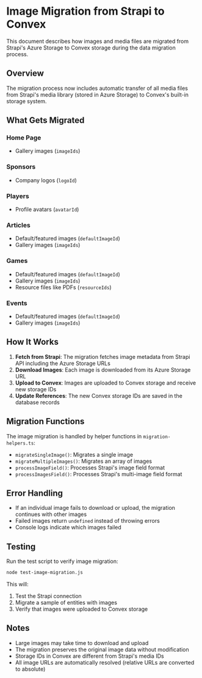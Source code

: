 # Image Migration from Strapi to Convex

This document describes how images and media files are migrated from Strapi's Azure Storage to Convex storage during the data migration process.

## Overview

The migration process now includes automatic transfer of all media files from Strapi's media library (stored in Azure Storage) to Convex's built-in storage system.

## What Gets Migrated

### Home Page

- Gallery images (`imageIds`)

### Sponsors

- Company logos (`logoId`)

### Players

- Profile avatars (`avatarId`)

### Articles

- Default/featured images (`defaultImageId`)
- Gallery images (`imageIds`)

### Games

- Default/featured images (`defaultImageId`)
- Gallery images (`imageIds`)
- Resource files like PDFs (`resourceIds`)

### Events

- Default/featured images (`defaultImageId`)
- Gallery images (`imageIds`)

## How It Works

1. **Fetch from Strapi**: The migration fetches image metadata from Strapi API including the Azure Storage URLs
2. **Download Images**: Each image is downloaded from its Azure Storage URL
3. **Upload to Convex**: Images are uploaded to Convex storage and receive new storage IDs
4. **Update References**: The new Convex storage IDs are saved in the database records

## Migration Functions

The image migration is handled by helper functions in `migration-helpers.ts`:

- `migrateSingleImage()`: Migrates a single image
- `migrateMultipleImages()`: Migrates an array of images
- `processImageField()`: Processes Strapi's image field format
- `processImagesField()`: Processes Strapi's multi-image field format

## Error Handling

- If an individual image fails to download or upload, the migration continues with other images
- Failed images return `undefined` instead of throwing errors
- Console logs indicate which images failed

## Testing

Run the test script to verify image migration:

```bash
node test-image-migration.js
```

This will:

1. Test the Strapi connection
2. Migrate a sample of entities with images
3. Verify that images were uploaded to Convex storage

## Notes

- Large images may take time to download and upload
- The migration preserves the original image data without modification
- Storage IDs in Convex are different from Strapi's media IDs
- All image URLs are automatically resolved (relative URLs are converted to absolute)
